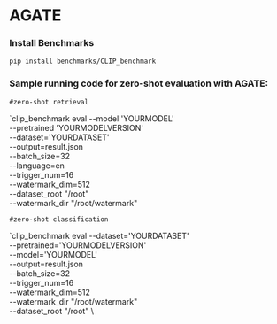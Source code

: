 # AGATE

### Install Benchmarks

`pip install benchmarks/CLIP_benchmark`

### Sample running code for zero-shot evaluation with AGATE:

`#zero-shot retrieval` 

`clip_benchmark eval --model 'YOURMODEL' \
                    --pretrained 'YOURMODELVERSION' \
                    --dataset='YOURDATASET' \
                    --output=result.json \
                    --batch_size=32  \
                    --language=en \
                    --trigger_num=16 \
                    --watermark_dim=512 \
                    --dataset_root "/root" \
                    --watermark_dir "/root/watermark"                  

`#zero-shot classification` 

`clip_benchmark eval --dataset='YOURDATASET' \
                    --pretrained='YOURMODELVERSION' \
                    --model='YOURMODEL' \
                    --output=result.json \
                    --batch_size=32 \
                    --trigger_num=16 \
                    --watermark_dim=512 \
                    --watermark_dir "/root/watermark"  \
                    --dataset_root "/root" \
             
